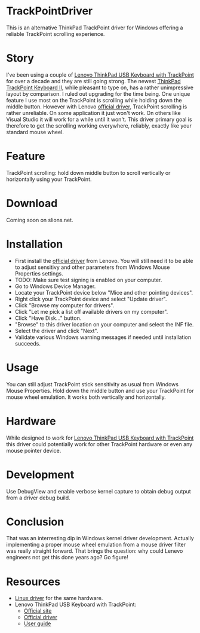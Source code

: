 # TrackPointDriver
This is an alternative ThinkPad TrackPoint driver for Windows
offering a reliable TrackPoint scrolling experience.

# Story
I've been using a couple of [Lenovo ThinkPad USB Keyboard with TrackPoint] for over a decade
and they are still going strong.
The newest [ThinkPad TrackPoint Keyboard II], while pleasant to type on,
has a rather unimpressive layout by comparison. I ruled out upgrading for the time being.
One unique feature I use most on the TrackPoint is scrolling while holding down the middle button.
However with Lenovo [official driver], TrackPoint scrolling is rather unreliable.
On some application it just won't work.
On others like Visual Studio it will work for a while until it won't.
This driver primary goal is therefore to get the scrolling working everywhere, reliably,
exactly like your standard mouse wheel. 

# Feature
TrackPoint scrolling: hold down middle button to scroll vertically or horizontally using your TrackPoint.

# Download
Coming soon on slions.net.

# Installation
* First install the [official driver] from Lenovo.
You will still need it to be able to adjust sensitivy and other parameters from Windows Mouse Properties settings.
* TODO: Make sure test signing is enabled on your computer.
* Go to Windows Device Manager.
* Locate your TrackPoint device below "Mice and other pointing devices".
* Right click your TrackPoint device and select "Update driver".
* Click "Browse my computer for drivers".
* Click "Let me pick a list off available drivers on my computer".
* Click "Have Disk…" button.
* "Browse" to this driver location on your computer and select the INF file.
* Select the driver and click "Next".
* Validate various Windows warning messages if needed until installation succeeds.

# Usage
You can still adjust TrackPoint stick sensitivity as usual from Windows Mouse Properties.
Hold down the middle button and use your TrackPoint for mouse wheel emulation.
It works both vertically and horizontally.

# Hardware
While designed to work for [Lenovo ThinkPad USB Keyboard with TrackPoint]
this driver could potentially work for other TrackPoint hardware or even any mouse pointer device.

# Development
Use DebugView and enable verbose kernel capture to obtain debug output from a driver debug build.

# Conclusion
That was an interresting dip in Windows kernel driver development.
Actually implementing a proper mouse wheel emulation from a mouse driver filter was really straight forward.
That brings the question: why could Lenevo engineers not get this done years ago? Go figure! 

# Resources
* [Linux driver] for the same hardware.
* Lenovo ThinkPad USB Keyboard with TrackPoint:
  * [Official site]
  * [Official driver]
  * [User guide]

[Linux driver]: https://github.com/bseibold/tpkbdctl
[user guide]: http://download.lenovo.com/ibmdl/pub/pc/pccbbs/options_iso/45k1918_ug.pdf
[Official site]: https://support.lenovo.com/us/en/solutions/pd005137-thinkpad-usb-keyboard-with-trackpoint-overview
[Official driver]: https://download.lenovo.com/ibmdl/pub/pc/pccbbs/options/thinkpad_usb_keyboard_with_trackpoint_112.exe
[Lenovo ThinkPad USB Keyboard with TrackPoint]: https://support.lenovo.com/us/en/solutions/pd005137-thinkpad-usb-keyboard-with-trackpoint-overview
[ThinkPad TrackPoint Keyboard II]: https://www.lenovo.com/us/en/accessories-and-monitors/keyboards-and-mice/keyboards/KBD-BO-TrackPoint-KBD-US-English/p/4Y40X49493
